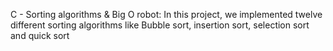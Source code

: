 C - Sorting algorithms & Big O robot:
In this project, we implemented twelve different sorting algorithms like Bubble sort, insertion sort, selection sort and quick sort
